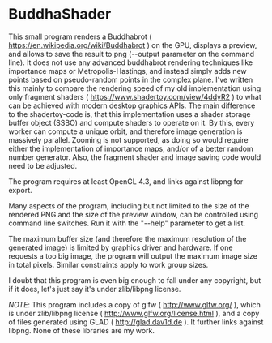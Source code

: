 # BuddhaShader

This small program renders a Buddhabrot ( https://en.wikipedia.org/wiki/Buddhabrot ) on the GPU, displays a preview, and allows to save the result to png (--output parameter on the command line). It does not use any advanced buddhabrot rendering techniques like importance maps or Metropolis-Hastings, and instead simply adds new points based on pseudo-random points in the complex plane. I've written this mainly to compare the rendering speed of my old implementation using only fragment shaders ( https://www.shadertoy.com/view/4ddyR2 ) to what can be achieved with modern desktop graphics APIs. The main difference to the shadertoy-code is, that this implementation uses a shader storage buffer object (SSBO) and compute shaders to operate on it. By this, every worker can compute a unique orbit, and therefore image generation is massively parallel. Zooming is not supported, as doing so would require either the implementation of importance maps, and/or of a better random number generator. Also, the fragment shader and image saving code would need to be adjusted. 

The program requires at least OpenGL 4.3, and links against libpng for export.

Many aspects of the program, including but not limited to the size of the rendered PNG and the size of the preview window, can be controlled using command line switches. Run it with the "--help" parameter to get a list.

The maximum buffer size (and therefore the maximum resolution of the generated image) is limited by graphics driver and hardware. If one requests a too big image, the program will output the maximum image size in total pixels. Similar constraints apply to work group sizes.

I doubt that this program is even big enough to fall under any copyright, but if it does, let's just say it's under zlib/libpng license.

*NOTE*: This program includes a copy of glfw ( http://www.glfw.org/ ), which is under zlib/libpng license ( http://www.glfw.org/license.html ), and a copy of files generated using GLAD ( http://glad.dav1d.de ). It further links against libpng. None of these libraries are my work.
